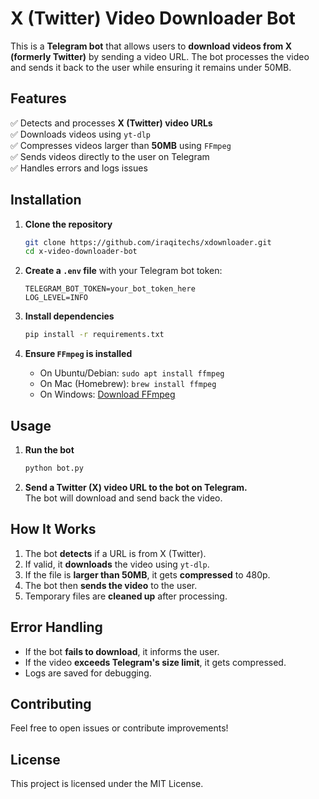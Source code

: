 
# X (Twitter) Video Downloader Bot

This is a **Telegram bot** that allows users to **download videos from X (formerly Twitter)** by sending a video URL. The bot processes the video and sends it back to the user while ensuring it remains under 50MB.

## Features

✅ Detects and processes **X (Twitter) video URLs**  
✅ Downloads videos using `yt-dlp`  
✅ Compresses videos larger than **50MB** using `FFmpeg`  
✅ Sends videos directly to the user on Telegram  
✅ Handles errors and logs issues  

## Installation

1. **Clone the repository**  
   ```bash
   git clone https://github.com/iraqitechs/xdownloader.git
   cd x-video-downloader-bot
   ```

2. **Create a `.env` file** with your Telegram bot token:  
   ```plaintext
   TELEGRAM_BOT_TOKEN=your_bot_token_here
   LOG_LEVEL=INFO
   ```

3. **Install dependencies**  
   ```bash
   pip install -r requirements.txt
   ```

4. **Ensure `FFmpeg` is installed**  
   - On Ubuntu/Debian: `sudo apt install ffmpeg`
   - On Mac (Homebrew): `brew install ffmpeg`
   - On Windows: [Download FFmpeg](https://ffmpeg.org/download.html)

## Usage

1. **Run the bot**  
   ```bash
   python bot.py
   ```

2. **Send a Twitter (X) video URL to the bot on Telegram.**  
   The bot will download and send back the video.

## How It Works

1. The bot **detects** if a URL is from X (Twitter).
2. If valid, it **downloads** the video using `yt-dlp`.
3. If the file is **larger than 50MB**, it gets **compressed** to 480p.
4. The bot then **sends the video** to the user.
5. Temporary files are **cleaned up** after processing.

## Error Handling

- If the bot **fails to download**, it informs the user.
- If the video **exceeds Telegram's size limit**, it gets compressed.
- Logs are saved for debugging.

## Contributing

Feel free to open issues or contribute improvements!

## License

This project is licensed under the MIT License.
```
